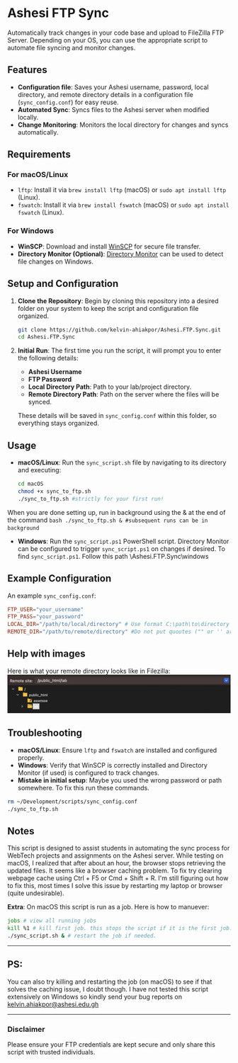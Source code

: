 
# Ashesi FTP Sync 

Automatically track changes in your code base and upload to FileZilla FTP Server.
Depending on your OS, you can use the appropriate script to automate file syncing and monitor changes.

## Features

- **Configuration file**: Saves your Ashesi username, password, local directory, and remote directory details in a configuration file (`sync_config.conf`) for easy reuse.
- **Automated Sync**: Syncs files to the Ashesi server when modified locally.
- **Change Monitoring**: Monitors the local directory for changes and syncs automatically.

## Requirements

### For macOS/Linux

- `lftp`: Install it via `brew install lftp` (macOS) or `sudo apt install lftp` (Linux).
- `fswatch`: Install it via `brew install fswatch` (macOS) or `sudo apt install fswatch` (Linux).

### For Windows

- **WinSCP**: Download and install [WinSCP](https://winscp.net/eng/download.php) for secure file transfer.
- **Directory Monitor (Optional)**: [Directory Monitor](https://directorymonitor.com/download) can be used to detect file changes on Windows.

## Setup and Configuration

1. **Clone the Repository**: Begin by cloning this repository into a desired folder on your system to keep the script and configuration file organized.
    ```bash
    git clone https://github.com/kelvin-ahiakpor/Ashesi.FTP.Sync.git
    cd Ashesi.FTP.Sync
    ```

2. **Initial Run**: The first time you run the script, it will prompt you to enter the following details:
    - **Ashesi Username**
    - **FTP Password**
    - **Local Directory Path**: Path to your lab/project directory.
    - **Remote Directory Path**: Path on the server where the files will be synced.

    These details will be saved in `sync_config.conf` within this folder, so everything stays organized.

## Usage

- **macOS/Linux**: Run the `sync_script.sh` file by navigating to its directory and executing:
    ```bash
    cd macOS
    chmod +x sync_to_ftp.sh
    ./sync_to_ftp.sh #strictly for your first run!
    ```

When you are done setting up, run in background using the & at the end of the command
    ```bash
    ./sync_to_ftp.sh & #subsequent runs can be in background
    ```

- **Windows**: Run the `sync_script.ps1` PowerShell script. Directory Monitor can be configured to trigger `sync_script.ps1` on changes if desired.
To find `sync_script.ps1`. Follow this path \Ashesi.FTP.Sync\windows

## Example Configuration

An example `sync_config.conf`:

```conf
FTP_USER="your_username"
FTP_PASS="your_password"
LOCAL_DIR="/path/to/local/directory" # Use format C:\path\to\directory for Windows
REMOTE_DIR="/path/to/remote/directory" #Do not put quoutes ("" or '' around your path)
```

## Help with images
Here is what your remote directory looks like in Filezilla:
![Filezilla1](https://github.com/kelvin-ahiakpor/kelvin-ahiakpor.github.io/blob/main/images/ftpsync1.png)

## Troubleshooting

- **macOS/Linux**: Ensure `lftp` and `fswatch` are installed and configured properly.
- **Windows**: Verify that WinSCP is correctly installed and Directory Monitor (if used) is configured to track changes.
- **Mistake in initial setup**: Maybe you used the wrong password or path somewhere. To fix this run these commands.
```bash
rm ~/Development/scripts/sync_config.conf
./sync_to_ftp.sh
```

## Notes

This script is designed to assist students in automating the sync process for WebTech projects and assignments on the Ashesi server.
While testing on macOS, I realized that after about an hour, the browser stops retrieving the updated files. 
It seems like a browser caching problem. To fix try clearing webpage cache using  Ctrl + F5 or Cmd + Shift + R.
I'm still figuring out how to fix this, most times I solve this issue by restarting my laptop or browser (quite undesirable). 

**Extra**:
On macOS this script is run as a job. Here is how to manuever:

```bash
jobs # view all running jobs
kill %1 # kill first job. this stops the script if it is the first job.  
./sync_script.sh & # restart the job if needed.
```

---

## PS: 
You can also try killing and restarting the job (on macOS) to see if that solves the caching issue, I doubt though.
I have not tested this script extensively on Windows so kindly send your bug reports on kelvin.ahiakpor@ashesi.edu.gh

---

### Disclaimer

Please ensure your FTP credentials are kept secure and only share this script with trusted individuals.
